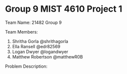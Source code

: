 # Group 9 MIST 4610 Project 1

Team Name:
21482 Group 9

Team Members:

1. Shritha Gorla @shrithagorla
2. Ella Ransell @edr82569
3. Logan Dwyer @logandwyer
4. Matthew Robertson @matthewR0B

Problem Description: 
